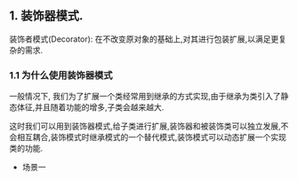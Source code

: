 ## 1. 装饰器模式.

装饰者模式(Decorator): 在不改变原对象的基础上,对其进行包装扩展,以满足更复杂的需求.

### 1.1 为什么使用装饰器模式

一般情况下, 我们为了扩展一个类经常用到继承的方式实现,由于继承为类引入了静态体征,并且随着功能的增多,子类会越来越大.

这时我们可以用到装饰器模式,给子类进行扩展,装饰器和被装饰类可以独立发展,不会相互耦合,装饰模式时继承模式的一个替代模式,装饰模式可以动态扩展一个实现类的功能.

* 场景一

```js

```



